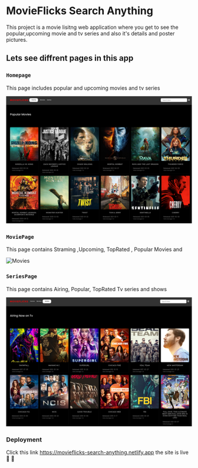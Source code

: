 # MovieFlicks Search Anything 

This project is a movie lisitng web application where you get to see the popular,upcoming movie and tv series 
and also it's details and poster pictures.

## Lets see diffrent pages in this app
### `Homepage`
 
 This page includes popular and upcoming movies and tv series 

![Home Page](/src/assets/Homepage.png)


### `MoviePage`

This page contains Straming ,Upcoming, TopRated , Popular Movies and

![Movies](/src/assets/MoviePage.png)

### `SeriesPage`

This page contains Airing, Popular, TopRated Tv series and shows

![Tv](/src/assets/SeriesPage.png)

### Deployment

Click this link https://movieflicks-search-anything.netlify.app the site is live 🤩 🥳 

